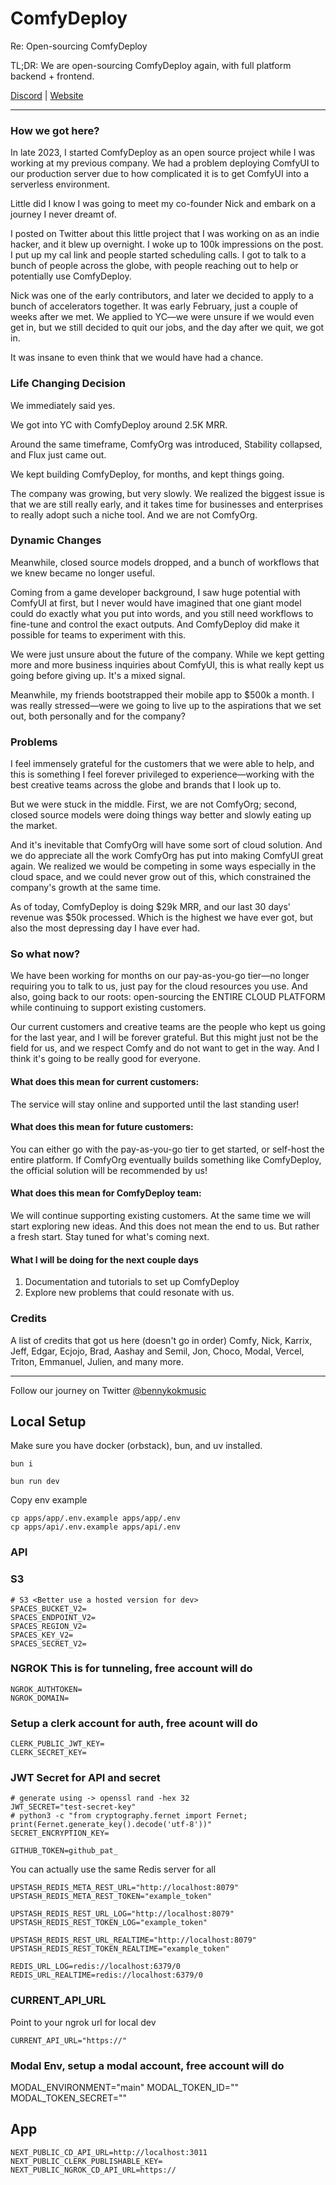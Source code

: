 # ComfyDeploy

Re: Open-sourcing ComfyDeploy

TL;DR: We are open-sourcing ComfyDeploy again, with full platform backend + frontend.

[Discord](https://discord.gg/qtHUaVNRVM) | [Website](https://www.comfydeploy.com)

---

### How we got here?

In late 2023, I started ComfyDeploy as an open source project while I was working at my previous company. We had a problem deploying ComfyUI to our production server due to how complicated it is to get ComfyUI into a serverless environment.

Little did I know I was going to meet my co-founder Nick and embark on a journey I never dreamt of.

I posted on Twitter about this little project that I was working on as an indie hacker, and it blew up overnight. I woke up to 100k impressions on the post. I put up my cal link and people started scheduling calls. I got to talk to a bunch of people across the globe, with people reaching out to help or potentially use ComfyDeploy.

Nick was one of the early contributors, and later we decided to apply to a bunch of accelerators together. It was early February, just a couple of weeks after we met. We applied to YC—we were unsure if we would even get in, but we still decided to quit our jobs, and the day after we quit, we got in.

It was insane to even think that we would have had a chance.

### Life Changing Decision

We immediately said yes.

We got into YC with ComfyDeploy around 2.5K MRR.

Around the same timeframe, ComfyOrg was introduced, Stability collapsed, and Flux just came out.

We kept building ComfyDeploy, for months, and kept things going.

The company was growing, but very slowly. We realized the biggest issue is that we are still really early, and it takes time for businesses and enterprises to really adopt such a niche tool. And we are not ComfyOrg.

### Dynamic Changes

Meanwhile, closed source models dropped, and a bunch of workflows that we knew became no longer useful.

Coming from a game developer background, I saw huge potential with ComfyUI at first, but I never would have imagined that one giant model could do exactly what you put into words, and you still need workflows to fine-tune and control the exact outputs. And ComfyDeploy did make it possible for teams to experiment with this.

We were just unsure about the future of the company. While we kept getting more and more business inquiries about ComfyUI, this is what really kept us going before giving up. It's a mixed signal.

Meanwhile, my friends bootstrapped their mobile app to $500k a month. I was really stressed—were we going to live up to the aspirations that we set out, both personally and for the company?

### Problems

I feel immensely grateful for the customers that we were able to help, and this is something I feel forever privileged to experience—working with the best creative teams across the globe and brands that I look up to.

But we were stuck in the middle. First, we are not ComfyOrg; second, closed source models were doing things way better and slowly eating up the market.

And it's inevitable that ComfyOrg will have some sort of cloud solution. And we do appreciate all the work ComfyOrg has put into making ComfyUI great again. We realized we would be competing in some ways especially in the cloud space, and we could never grow out of this, which constrained the company's growth at the same time.

As of today, ComfyDeploy is doing $29k MRR, and our last 30 days' revenue was $50k processed. Which is the highest we have ever got, but also the most depressing day I have ever had.

### So what now?

We have been working for months on our pay-as-you-go tier—no longer requiring you to talk to us, just pay for the cloud resources you use. And also, going back to our roots: open-sourcing the ENTIRE CLOUD PLATFORM while continuing to support existing customers.

Our current customers and creative teams are the people who kept us going for the last year, and I will be forever grateful. But this might just not be the field for us, and we respect Comfy and do not want to get in the way. And I think it's going to be really good for everyone.

#### What does this mean for current customers: 

The service will stay online and supported until the last standing user!

#### What does this mean for future customers: 
You can either go with the pay-as-you-go tier to get started, or self-host the entire platform. If ComfyOrg eventually builds something like ComfyDeploy, the official solution will be recommended by us!

#### What does this mean for ComfyDeploy team: 

We will continue supporting existing customers. At the same time we will start exploring new ideas. And this does not mean the end to us. But rather a fresh start. Stay tuned for what's coming next.

#### What I will be doing for the next couple days
1. Documentation and tutorials to set up ComfyDeploy
2. Explore new problems that could resonate with us.

### Credits

A list of credits that got us here (doesn't go in order)
Comfy, Nick, Karrix, Jeff, Edgar, Ecjojo, Brad, Aashay and Semil, Jon, Choco, Modal, Vercel, Triton, Emmanuel, Julien, and many more.

---

Follow our journey on Twitter [@bennykokmusic](https://x.com/bennykokmusic)


## Local Setup

Make sure you have docker (orbstack), bun, and uv installed.

```
bun i
```

```
bun run dev
```

Copy env example

```
cp apps/app/.env.example apps/app/.env
cp apps/api/.env.example apps/api/.env
```

### API


### S3
```
# S3 <Better use a hosted version for dev>
SPACES_BUCKET_V2=
SPACES_ENDPOINT_V2=
SPACES_REGION_V2=
SPACES_KEY_V2=
SPACES_SECRET_V2=
```

### NGROK This is for tunneling, free account will do
```
NGROK_AUTHTOKEN=
NGROK_DOMAIN=
```

### Setup a clerk account for auth, free acount will do
```
CLERK_PUBLIC_JWT_KEY=
CLERK_SECRET_KEY=
```

### JWT Secret for API and secret
```
# generate using -> openssl rand -hex 32
JWT_SECRET="test-secret-key"
# python3 -c "from cryptography.fernet import Fernet; print(Fernet.generate_key().decode('utf-8'))"
SECRET_ENCRYPTION_KEY=
```

```
GITHUB_TOKEN=github_pat_
```

You can actually use the same Redis server for all
```
UPSTASH_REDIS_META_REST_URL="http://localhost:8079"
UPSTASH_REDIS_META_REST_TOKEN="example_token"

UPSTASH_REDIS_REST_URL_LOG="http://localhost:8079"
UPSTASH_REDIS_REST_TOKEN_LOG="example_token"

UPSTASH_REDIS_REST_URL_REALTIME="http://localhost:8079"
UPSTASH_REDIS_REST_TOKEN_REALTIME="example_token"

REDIS_URL_LOG=redis://localhost:6379/0
REDIS_URL_REALTIME=redis://localhost:6379/0
```

### CURRENT_API_URL
Point to your ngrok url for local dev
```
CURRENT_API_URL="https://"
```

### Modal Env, setup a modal account, free account will do

MODAL_ENVIRONMENT="main"
MODAL_TOKEN_ID=""
MODAL_TOKEN_SECRET=""


## App

```
NEXT_PUBLIC_CD_API_URL=http://localhost:3011
NEXT_PUBLIC_CLERK_PUBLISHABLE_KEY=
NEXT_PUBLIC_NGROK_CD_API_URL=https://
```